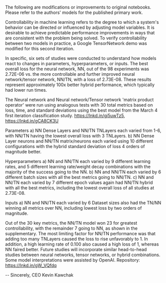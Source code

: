 The following are modifications or improvements to original notebooks. Please refer to the authors' models for the published primary work.

Controllability in machine learning refers to the degree to which a system's behavior can be directed or influenced by adjusting model variables. It is desirable to achieve predictable performance improvements in ways that are consistent with the problem being solved. To verify controllability between two models in practice, a Google TensorNetwork demo was modified for this second iteration.

In specific, six sets of studies were conducted to understand how models react to changes in parameters, hyperparameters, or inputs. The best overall loss for the neural network, NN, out of the 98 experiments was 2.72E-06 vs. the more controllable and further improved neural network/tensor network, NN/TN, with a loss of 2.73E-08. These results represent approximately 100x better hybrid performance, which typically had lower run times.

The Neural network and Neural network/Tensor network 'matrix product operator' were run using analogous tests with 30 total metrics based on loss, time, and standard deviations using the best model from the March 4 first iteration classification study. https://lnkd.in/gj5uwTz5, https://lnkd.in/gCA8CK3U

Parameters
a) NN Dense Layers and NN/TN TNLayers each varied from 1-6, with NN/TN having the lowest overall loss with 3 TNLayers. 
b) NN Dense Layer neurons and NN/TN matrix/neurons each varied using 10 different configurations with the hybrid standard deviation of loss 4 orders of magnitude better.

Hyperparameters
a) NN and NN/TN each varied by 9 different learning rates, and 5 different learning rate/weight decay combinations with the majority of the success going to the NN. 
b) NN and NN/TN each varied by 6 different batch sizes with all the best metrics going to NN/TN. 
c) NN and NN/TN each varied by 7 different epoch values again had NN/TN hybrid with all the best metrics, including the lowest overall loss of all studies at 2.73E-08.

Inputs
a) NN and NN/TN each varied by 6 Dataset sizes also had the TN/NN winning all metrics over NN, including lowest loss by two orders of magnitude.

Out of the 30 key metrics, the NN/TN model won 23 for greatest controllability, with the remainder 7 going to NN, as shown in the supplementary. The most limiting factor for NN/TN performance was that adding too many TNLayers caused the loss to rise unfavorably to 1. In addition, a high learning rate of 0.100 also caused a high loss of 1, whereas NN faired better. Future studies will incorporate similar head-to-head studies between neural networks, tensor networks, or hybrid combinations. Some model interpretations were assisted by OpenAI. Repository: https://lnkd.in/gW_VQfdq

--
Sincerely,
CEO Kevin Kawchak
